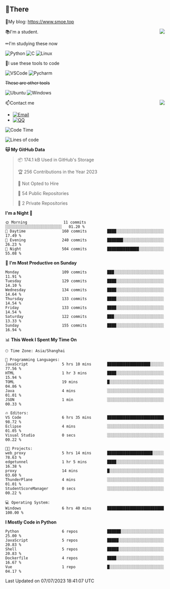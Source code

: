 
## 👏There

📰My blog: https://www.smoe.top

<img align="right" src="https://github-readme-stats.vercel.app/api/top-langs/?username=AkashiCoin"/>


📚I'm a student.

✏I'm studying these now

![Python](https://img.shields.io/badge/-Python-blue?style=flat-square&logo=Python&logoColor=fff)
![C](https://img.shields.io/badge/-C-585858?style=flat-square&logo=C&logoColor=fff)
![Linux](https://img.shields.io/badge/-Linux-black?style=flat-square&logo=Linux&logoColor=fff)

🔨I use these tools to code

![VSCode](https://img.shields.io/badge/-VSCode-blue?style=flat-square&logo=visualstudiocode&logoColor=fff)
![Pycharm](https://img.shields.io/badge/-Pycharm-green?style=flat-square&logo=pycharm&logoColor=fff)

 ~~These are other tools~~

![Ubuntu](https://img.shields.io/badge/-Ubuntu-orange?style=flat-square&logo=Ubuntu&logoColor=fff)
![Windows](https://img.shields.io/badge/-Windows-blue?style=flat-square&logo=Windows&logoColor=fff)

<img align="right" src="https://github-readme-stats.vercel.app/api?username=AkashiCoin" />


📫Contact me

* [![Email](https://img.shields.io/badge/Email-l1040186796@gmail.com-1?style=social&logoColor=fff)](mailto:l1040186796@gmail.com)
* [![QQ](https://img.shields.io/badge/QQ-1040186796-1?style=social&logoColor=fff)](tencent://AddContact/?fromId=45&fromSubId=1&subcmd=all&uin=1040186796&website=www.oicqzone.com)

<!--START_SECTION:waka-->
![Code Time](http://img.shields.io/badge/Code%20Time-810%20hrs%2043%20mins-blue)

![Lines of code](https://img.shields.io/badge/From%20Hello%20World%20I%27ve%20Written-243.1%20thousand%20lines%20of%20code-blue)

**🐱 My GitHub Data** 

> 📦 174.1 kB Used in GitHub's Storage 
 > 
> 🏆 256 Contributions in the Year 2023
 > 
> 🚫 Not Opted to Hire
 > 
> 📜 54 Public Repositories 
 > 
> 🔑 2 Private Repositories 
 > 
**I'm a Night 🦉** 

```text
🌞 Morning                11 commits          ░░░░░░░░░░░░░░░░░░░░░░░░░   01.20 % 
🌆 Daytime                160 commits         ████░░░░░░░░░░░░░░░░░░░░░   17.49 % 
🌃 Evening                240 commits         ███████░░░░░░░░░░░░░░░░░░   26.23 % 
🌙 Night                  504 commits         ██████████████░░░░░░░░░░░   55.08 % 
```
📅 **I'm Most Productive on Sunday** 

```text
Monday                   109 commits         ███░░░░░░░░░░░░░░░░░░░░░░   11.91 % 
Tuesday                  129 commits         ████░░░░░░░░░░░░░░░░░░░░░   14.10 % 
Wednesday                134 commits         ████░░░░░░░░░░░░░░░░░░░░░   14.64 % 
Thursday                 133 commits         ████░░░░░░░░░░░░░░░░░░░░░   14.54 % 
Friday                   133 commits         ████░░░░░░░░░░░░░░░░░░░░░   14.54 % 
Saturday                 122 commits         ███░░░░░░░░░░░░░░░░░░░░░░   13.33 % 
Sunday                   155 commits         ████░░░░░░░░░░░░░░░░░░░░░   16.94 % 
```


📊 **This Week I Spent My Time On** 

```text
🕑︎ Time Zone: Asia/Shanghai

💬 Programming Languages: 
JavaScript               5 hrs 10 mins       ███████████████████░░░░░░   77.56 % 
HTML                     1 hr 3 mins         ████░░░░░░░░░░░░░░░░░░░░░   15.94 % 
TOML                     19 mins             █░░░░░░░░░░░░░░░░░░░░░░░░   04.86 % 
Java                     4 mins              ░░░░░░░░░░░░░░░░░░░░░░░░░   01.01 % 
JSON                     1 min               ░░░░░░░░░░░░░░░░░░░░░░░░░   00.33 % 

🔥 Editors: 
VS Code                  6 hrs 35 mins       █████████████████████████   98.72 % 
Eclipse                  4 mins              ░░░░░░░░░░░░░░░░░░░░░░░░░   01.05 % 
Visual Studio            0 secs              ░░░░░░░░░░░░░░░░░░░░░░░░░   00.22 % 

🐱‍💻 Projects: 
web_proxy                5 hrs 14 mins       ████████████████████░░░░░   78.63 % 
edgetunnel               1 hr 5 mins         ████░░░░░░░░░░░░░░░░░░░░░   16.38 % 
proxy                    14 mins             █░░░░░░░░░░░░░░░░░░░░░░░░   03.60 % 
ThunderPlane             4 mins              ░░░░░░░░░░░░░░░░░░░░░░░░░   01.01 % 
StudentScoreManager      0 secs              ░░░░░░░░░░░░░░░░░░░░░░░░░   00.22 % 

💻 Operating System: 
Windows                  6 hrs 40 mins       █████████████████████████   100.00 % 
```

**I Mostly Code in Python** 

```text
Python                   6 repos             ██████░░░░░░░░░░░░░░░░░░░   25.00 % 
JavaScript               5 repos             █████░░░░░░░░░░░░░░░░░░░░   20.83 % 
Shell                    5 repos             █████░░░░░░░░░░░░░░░░░░░░   20.83 % 
Dockerfile               4 repos             ████░░░░░░░░░░░░░░░░░░░░░   16.67 % 
Vue                      1 repo              █░░░░░░░░░░░░░░░░░░░░░░░░   04.17 % 
```




 Last Updated on 07/07/2023 18:41:07 UTC
<!--END_SECTION:waka-->
